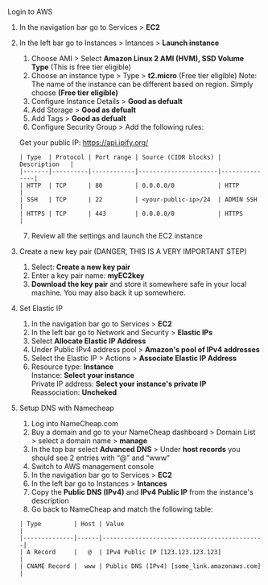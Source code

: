 Login to AWS

1. In the navigation bar go to Services > **EC2**
2. In the left bar go to Instances > Intances > **Launch instance**
    
    1. Choose AMI > Select **Amazon Linux 2 AMI (HVM), SSD Volume Type** (This is free tier eligible)
    2. Choose an instance type > Type > **t2.micro** (Free tier eligible)
    Note: The name of the instance can be different based on region. Simply choose **(Free tier eligible)**
    3. Configure Instance Details > **Good as defualt**
    4. Add Storage > **Good as defualt**
    5. Add Tags > **Good as defualt**
    6. Configure Security Group > Add the following rules:
    
    Get your public IP: https://api.ipify.org/
    ```
    | Type  | Protocol | Port range | Source (CIDR blocks) | Description   |
    |-------|----------|------------|----------------------|---------------|
    | HTTP  | TCP      | 80         | 0.0.0.0/0            | HTTP          |
    | SSH   | TCP      | 22         | <your-public-ip>/24  | ADMIN SSH     |
    | HTTPS | TCP      | 443        | 0.0.0.0/0            | HTTPS         |
    ```

    7. Review all the settings and launch the EC2 instance

3. Create a new key pair (DANGER, THIS IS A VERY IMPORTANT STEP)

    1. Select: **Create a new key pair**
    2. Enter a key pair name: **myEC2key**
    3. **Download the key pair** and store it somewhere safe in your local machine. You may also back it up somewhere. 

4. Set Elastic IP

    1. In the navigation bar go to Services > **EC2**
    2. In the left bar go to Network and Security > **Elastic IPs**
    3. Select **Allocate Elastic IP Address**
    4. Under Public IPv4 address pool > **Amazon's pool of IPv4 addresses**
    5. Select the Elastic IP > Actions > **Associate Elastic IP Address**
    6. Resource type: **Instance** <br>
        Instance: **Select your instance** <br>
        Private IP address: **Select your instance's private IP** <br>
        Reassociation: **Uncheked**

5. Setup DNS with Namecheap

    1. Log into NameCheap.com
    2. Buy a domain and go to your NameCheap dashboard > Domain List > select a domain name > **manage**
    3. In the top bar select **Advanced DNS** > Under **host records** you should see 2 entries with “@” and “www”
    4. Switch to AWS management console 
    5. In the navigation bar go to Services > **EC2**
    6. In the left bar go to Instances > **Intances**
    7. Copy the **Public DNS (IPv4)** and **IPv4 Public IP** from the instance's description
    8. Go back to NameCheap and match the following table:
    ```
    | Type         | Host | Value                                       |
    |--------------|------|---------------------------------------------|
    | A Record     |   @  | IPv4 Public IP [123.123.123.123]            |
    | CNAME Record |  www | Public DNS (IPv4) [some_link.amazonaws.com] |
    ```